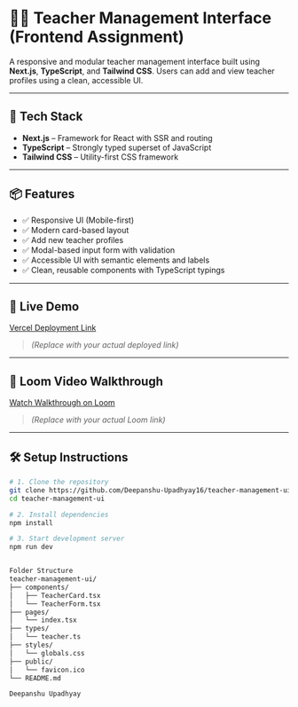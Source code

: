 # 👩‍🏫 Teacher Management Interface (Frontend Assignment)

A responsive and modular teacher management interface built using **Next.js**, **TypeScript**, and **Tailwind CSS**. Users can add and view teacher profiles using a clean, accessible UI.

---

## 🚀 Tech Stack

- **Next.js** – Framework for React with SSR and routing
- **TypeScript** – Strongly typed superset of JavaScript
- **Tailwind CSS** – Utility-first CSS framework

---

## 📦 Features

- ✅ Responsive UI (Mobile-first)
- ✅ Modern card-based layout
- ✅ Add new teacher profiles
- ✅ Modal-based input form with validation
- ✅ Accessible UI with semantic elements and labels
- ✅ Clean, reusable components with TypeScript typings

---

## 🔗 Live Demo

[Vercel Deployment Link](https://your-vercel-link.vercel.app)  
> *(Replace with your actual deployed link)*

---

## 🎥 Loom Video Walkthrough

[Watch Walkthrough on Loom](https://www.loom.com/share/your-video-id)  
> *(Replace with your actual Loom link)*

---

## 🛠 Setup Instructions

```bash
# 1. Clone the repository
git clone https://github.com/Deepanshu-Upadhyay16/teacher-management-ui.git
cd teacher-management-ui

# 2. Install dependencies
npm install

# 3. Start development server
npm run dev


Folder Structure
teacher-management-ui/
├── components/
│   ├── TeacherCard.tsx
│   └── TeacherForm.tsx
├── pages/
│   └── index.tsx
├── types/
│   └── teacher.ts
├── styles/
│   └── globals.css
├── public/
│   └── favicon.ico
└── README.md

Deepanshu Upadhyay
